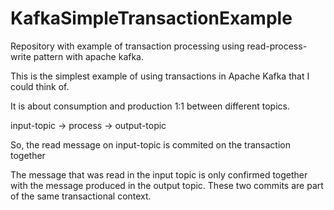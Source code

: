 # KafkaSimpleTransactionExample
Repository with example of transaction processing using read-process-write pattern with apache kafka.

This is the simplest example of using transactions in Apache Kafka that I could think of.

It is about consumption and production 1:1 between different topics.

input-topic -> process -> output-topic

So, the read message on input-topic is commited on the transaction together 

The message that was read in the input topic is only confirmed together with the message produced in the output topic.
These two commits are part of the same transactional context.
